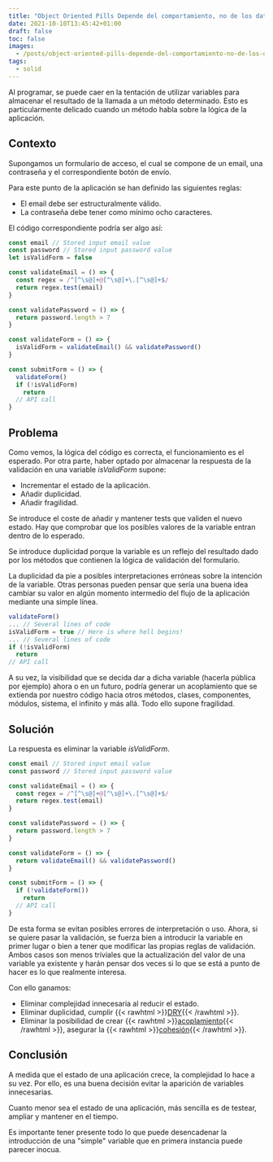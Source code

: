 ```yaml
---
title: "Object Oriented Pills Depende del comportamiento, no de los datos"
date: 2021-10-10T13:45:42+01:00
draft: false
toc: false
images:
  - /posts/object-oriented-pills-depende-del-comportamiento-no-de-los-datos.jpg
tags: 
  - solid
---
```

Al programar, se puede caer en la tentación de utilizar variables para almacenar el resultado de la llamada a un método determinado. Esto es particularmente delicado cuando un método habla sobre la lógica de la aplicación.

## Contexto

Supongamos un formulario de acceso, el cual se compone de un email, una contraseña y el correspondiente botón de envío.

Para este punto de la aplicación se han definido las siguientes reglas:
* El email debe ser estructuralmente válido.
* La contraseña debe tener como mínimo ocho caracteres.

El código correspondiente podría ser algo así:
```javascript
const email // Stored input email value
const password // Stored input password value
let isValidForm = false

const validateEmail = () => {
  const regex = /^[^\s@]+@[^\s@]+\.[^\s@]+$/
  return regex.test(email)
}

const validatePassword = () => {
  return password.length > 7
}

const validateForm = () => {
  isValidForm = validateEmail() && validatePassword()
}

const submitForm = () => {
  validateForm()
  if (!isValidForm)
    return
  // API call
}
```
## Problema
Como vemos, la lógica del código es correcta, el funcionamiento es el esperado. Por otra parte, haber optado por almacenar la respuesta de la validación en una variable *isValidForm* supone:
* Incrementar el estado de la aplicación.
* Añadir duplicidad.
* Añadir fragilidad.

Se introduce el coste de añadir y mantener tests que validen el nuevo estado. Hay que comprobar que los posibles valores de la variable entran dentro de lo esperado.

Se introduce duplicidad porque la variable es un reflejo del resultado dado por los métodos que contienen la lógica de validación del formulario.

La duplicidad da pie a posibles interpretaciones erróneas sobre la intención de la variable. Otras personas pueden pensar que sería una buena idea cambiar su valor en algún momento intermedio del flujo de la aplicación mediante una simple línea.
```javascript
validateForm()
... // Several lines of code
isValidForm = true // Here is where hell begins!
... // Several lines of code
if (!isValidForm)
  return
// API call
```
A su vez, la visibilidad que se decida dar a dicha variable (hacerla pública por ejemplo) ahora o en un futuro, podría generar un acoplamiento que se extienda por nuestro código hacia otros métodos, clases, componentes, módulos, sistema, el infinito y más allá. Todo ello supone fragilidad.

## Solución
La respuesta es eliminar la variable *isValidForm*.
```javascript
const email // Stored input email value
const password // Stored input password value

const validateEmail = () => {
  const regex = /^[^\s@]+@[^\s@]+\.[^\s@]+$/
  return regex.test(email)
}

const validatePassword = () => {
  return password.length > 7
}

const validateForm = () => {
  return validateEmail() && validatePassword()
}

const submitForm = () => {
  if (!validateForm())
    return
  // API call
}
```
De esta forma se evitan posibles errores de interpretación o uso. Ahora, si se quiere pasar la validación, se fuerza bien a introducir la variable en primer lugar o bien a tener que modificar las propias reglas de validación. Ambos casos son menos triviales que la actualización del valor de una variable ya existente y harán pensar dos veces si lo que se está a punto de hacer es lo que realmente interesa.

Con ello ganamos:
* Eliminar complejidad innecesaria al reducir el estado.
* Eliminar duplicidad, cumplir {{< rawhtml >}}<a href="https://en.wikipedia.org/wiki/Don%27t_repeat_yourself" target="_blank">DRY</a>{{< /rawhtml >}}.
* Eliminar la posibilidad de crear {{< rawhtml >}}<a href="https://www.samueldevega.com/posts/design-principles-cohesion-acoplamiento-y-encapsulamiento/#acoplamiento" target="_blank">acoplamiento</a>{{< /rawhtml >}}, asegurar la {{< rawhtml >}}<a href="https://www.samueldevega.com/posts/design-principles-cohesion-acoplamiento-y-encapsulamiento/#cohesi%C3%B3n" target="_blank">cohesión</a>{{< /rawhtml >}}.
## Conclusión
A medida que el estado de una aplicación crece, la complejidad lo hace a su vez. Por ello, es una buena decisión evitar la aparición de variables innecesarias.

Cuanto menor sea el estado de una aplicación, más sencilla es de testear, ampliar y mantener en el tiempo.

Es importante tener presente todo lo que puede desencadenar la introducción de una "simple" variable que en primera instancia puede parecer inocua.